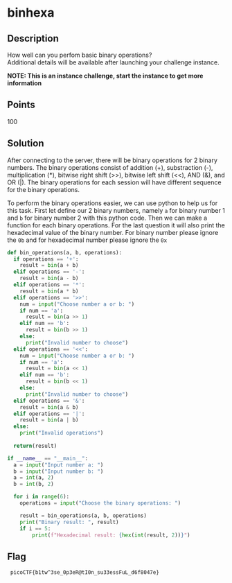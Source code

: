 # binhexa

## Description
How well can you perfom basic binary operations? <br>
Additional details will be available after launching your challenge instance.

**NOTE: This is an instance challenge, start the instance to get more information**

## Points
100

## Solution
After connecting to the server, there will be binary operations for 2 binary numbers.
The binary operations consist of addition (+), substraction (-), multiplication (*), bitwise right shift (>>), bitwise left shift (<<), AND (&), and OR (|).
The binary operations for each session will have different sequence for the binary operations.

To perform the binary operations easier, we can use python to help us for this task.
First let define our 2 binary numbers, namely `a` for binary number 1 and `b` for binary number 2 with this python code.
Then we can make a function for each binary operations. For the last question it will also print the hexadecimal value of the binary number.
For binary number please ignore the `0b` and for hexadecimal number please ignore the `0x`

```py
def bin_operations(a, b, operations):
  if operations == '+':
    result = bin(a + b)
  elif operations == '-':
    result = bin(a - b)
  elif operations == '*':
    result = bin(a * b)
  elif operations == '>>':
    num = input("Choose number a or b: ")
    if num == 'a':
      result = bin(a >> 1)
    elif num == 'b':
      result = bin(b >> 1)
    else:
      print("Invalid number to choose")
  elif operations == '<<':
    num = input("Choose number a or b: ")
    if num == 'a':
      result = bin(a << 1)
    elif num == 'b':
      result = bin(b << 1)
    else:
      print("Invalid number to choose")
  elif operations == '&':
    result = bin(a & b)
  elif operations == '|':
    result = bin(a | b)
  else:
    print("Invalid operations")
  
  return(result)

if __name__ == "__main__":
  a = input("Input number a: ")
  b = input("Input number b: ")
  a = int(a, 2)
  b = int(b, 2)

  for i in range(6):
    operations = input("Choose the binary operations: ")

    result = bin_operations(a, b, operations)
    print("Binary result: ", result)
    if i == 5:
        print(f"Hexadecimal result: {hex(int(result, 2))}")
```

## Flag
` picoCTF{b1tw^3se_0p3eR@tI0n_su33essFuL_d6f8047e}`
